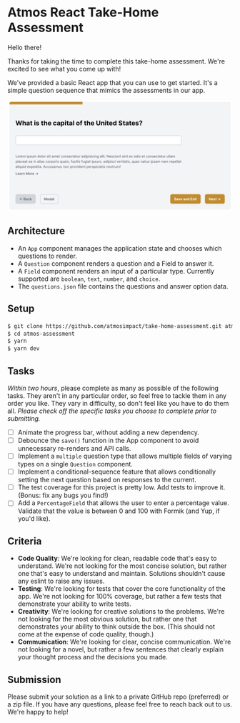 # Atmos React Take-Home Assessment

Hello there!

Thanks for taking the time to complete this take-home assessment. We're excited to see what you come up with! 

We've provided a basic React app that you can use to get started. It's a simple question sequence that mimics the assessments in our app.

![Example Image](/image.png)

## Architecture
- An `App` component manages the application state and chooses which questions to render.
- A `Question` component renders a question and a Field to answer it.
- A `Field` component renders an input of a particular type. Currently supported are `boolean`, `text`, `number`, and `choice`.
- The `questions.json` file contains the questions and answer option data.

## Setup
```bash
$ git clone https://github.com/atmosimpact/take-home-assessment.git atmos-assessment
$ cd atmos-assessment
$ yarn
$ yarn dev
```

## Tasks
*Within two hours*, please complete as many as possible of the following tasks. They aren't in any particular order, so feel free to tackle them in any order you like. They vary in difficulty, so don't feel like you have to do them all. *Please check off the specific tasks you choose to complete prior to submitting.*

- [ ] Animate the progress bar, without adding a new dependency.
- [ ] Debounce the `save()` function in the App component to avoid unnecessary re-renders and API calls.
- [ ] Implement a `multiple` question type that allows multiple fields of varying types on a single `Question` component.
- [ ] Implement a conditional-sequence feature that allows conditionally setting the next question based on responses to the current.
- [ ] The test coverage for this project is pretty low. Add tests to improve it. (Bonus: fix any bugs you find!)
- [ ] Add a `PercentageField` that allows the user to enter a percentage value. Validate that the value is between 0 and 100 with Formik (and Yup, if you'd like).

## Criteria
- **Code Quality**: We're looking for clean, readable code that's easy to understand. We're not looking for the most concise solution, but rather one that's easy to understand and maintain. Solutions shouldn't cause any eslint to raise any issues.
- **Testing**: We're looking for tests that cover the core functionality of the app. We're not looking for 100% coverage, but rather a few tests that demonstrate your ability to write tests.
- **Creativity**: We're looking for creative solutions to the problems. We're not looking for the most obvious solution, but rather one that demonstrates your ability to think outside the box. (This should not come at the expense of code quality, though.)
- **Communication**: We're looking for clear, concise communication. We're not looking for a novel, but rather a few sentences that clearly explain your thought process and the decisions you made.

## Submission
Please submit your solution as a link to a private GitHub repo (preferred) or a zip file. If you have any questions, please feel free to reach back out to us. We're happy to help!
